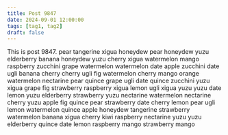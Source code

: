```yaml
---
title: Post 9847
date: 2024-09-01 12:00:00
tags: [tag1, tag2]
draft: false
---
```

This is post 9847.
pear
tangerine
xigua
honeydew
pear
honeydew
yuzu
elderberry
banana
honeydew
yuzu
cherry
xigua
watermelon
mango
raspberry
zucchini
grape
watermelon
watermelon
date
apple
zucchini
date
ugli
banana
cherry
cherry
ugli
fig
watermelon
cherry
mango
orange
watermelon
nectarine
pear
quince
grape
ugli
date
quince
zucchini
yuzu
xigua
grape
fig
strawberry
raspberry
xigua
lemon
ugli
xigua
yuzu
yuzu
date
lemon
yuzu
elderberry
strawberry
yuzu
nectarine
watermelon
nectarine
cherry
yuzu
apple
fig
quince
pear
strawberry
date
cherry
lemon
pear
ugli
lemon
watermelon
quince
apple
honeydew
tangerine
strawberry
watermelon
banana
xigua
cherry
kiwi
raspberry
nectarine
yuzu
yuzu
elderberry
quince
date
lemon
raspberry
mango
strawberry
mango
